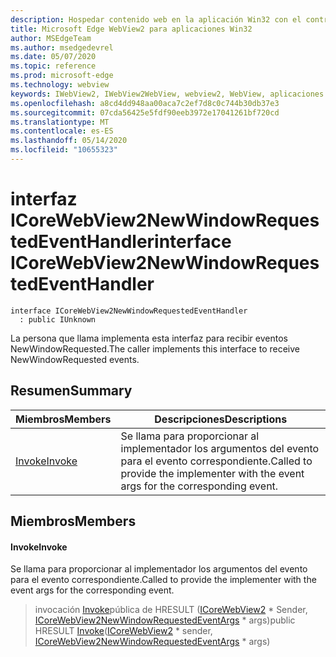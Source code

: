 ```yaml
---
description: Hospedar contenido web en la aplicación Win32 con el control Microsoft Edge WebView2
title: Microsoft Edge WebView2 para aplicaciones Win32
author: MSEdgeTeam
ms.author: msedgedevrel
ms.date: 05/07/2020
ms.topic: reference
ms.prod: microsoft-edge
ms.technology: webview
keywords: IWebView2, IWebView2WebView, webview2, WebView, aplicaciones Win32, Win32, Edge, ICoreWebView2, ICoreWebView2Controller, control de explorador, HTML Edge
ms.openlocfilehash: a8cd4dd948aa00aca7c2ef7d8c0c744b30db37e3
ms.sourcegitcommit: 07cda56425e5fdf90eeb3972e17041261bf720cd
ms.translationtype: MT
ms.contentlocale: es-ES
ms.lasthandoff: 05/14/2020
ms.locfileid: "10655323"
---
```

# <span data-ttu-id="57e75-104">interfaz ICoreWebView2NewWindowRequestedEventHandler</span><span class="sxs-lookup"><span data-stu-id="57e75-104">interface ICoreWebView2NewWindowRequestedEventHandler</span></span> 

```
interface ICoreWebView2NewWindowRequestedEventHandler
  : public IUnknown
```

<span data-ttu-id="57e75-105">La persona que llama implementa esta interfaz para recibir eventos NewWindowRequested.</span><span class="sxs-lookup"><span data-stu-id="57e75-105">The caller implements this interface to receive NewWindowRequested events.</span></span>

## <span data-ttu-id="57e75-106">Resumen</span><span class="sxs-lookup"><span data-stu-id="57e75-106">Summary</span></span>

 <span data-ttu-id="57e75-107">Miembros</span><span class="sxs-lookup"><span data-stu-id="57e75-107">Members</span></span>                        | <span data-ttu-id="57e75-108">Descripciones</span><span class="sxs-lookup"><span data-stu-id="57e75-108">Descriptions</span></span>
--------------------------------|---------------------------------------------
[<span data-ttu-id="57e75-109">Invoke</span><span class="sxs-lookup"><span data-stu-id="57e75-109">Invoke</span></span>](#invoke) | <span data-ttu-id="57e75-110">Se llama para proporcionar al implementador los argumentos del evento para el evento correspondiente.</span><span class="sxs-lookup"><span data-stu-id="57e75-110">Called to provide the implementer with the event args for the corresponding event.</span></span>

## <span data-ttu-id="57e75-111">Miembros</span><span class="sxs-lookup"><span data-stu-id="57e75-111">Members</span></span>

#### <span data-ttu-id="57e75-112">Invoke</span><span class="sxs-lookup"><span data-stu-id="57e75-112">Invoke</span></span> 

<span data-ttu-id="57e75-113">Se llama para proporcionar al implementador los argumentos del evento para el evento correspondiente.</span><span class="sxs-lookup"><span data-stu-id="57e75-113">Called to provide the implementer with the event args for the corresponding event.</span></span>

> <span data-ttu-id="57e75-114">invocación [Invoke](#invoke)pública de HRESULT ([ICoreWebView2](icorewebview2.md) \* Sender, [ICoreWebView2NewWindowRequestedEventArgs](icorewebview2newwindowrequestedeventargs.md) \* args)</span><span class="sxs-lookup"><span data-stu-id="57e75-114">public HRESULT [Invoke](#invoke)([ICoreWebView2](icorewebview2.md) \* sender, [ICoreWebView2NewWindowRequestedEventArgs](icorewebview2newwindowrequestedeventargs.md) \* args)</span></span>

